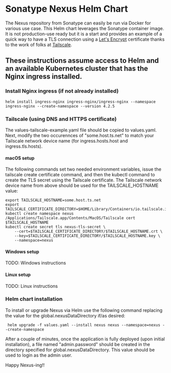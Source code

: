 # Sonatype Nexus Helm Chart

The Nexus repository from Sonatype can easily be run via Docker for various use case. This Helm chart leverages the Sonatype container image. It is not production-use ready but it is a start and provides an example of a quick way to have a TLS connection using a [Let's Encrypt](https://letsencrypt.org/) certificate thanks to the work of folks at [Tailscale](https://tailscale.com).

## These instructions assume access to Helm and an available Kubernetes cluster that has the Nginx ingress installed.

### Install Nginx ingress (if not already installed)

```
helm install ingress-nginx ingress-nginx/ingress-nginx --namespace ingress-nginx --create-namespace --version 4.2.5
```

### Tailscale (using DNS and HTTPS certificate)

The values-tailscale-example.yaml file should be copied to values.yaml.  Next, modify the two occurennces of "some.host.ts.net" to match your Tailscale network device name (for ingress.hosts.host and ingress.tls.hosts).

#### macOS setup

The following commands set two needed environment variables, issue the tailscale create certificate command, and then the kubectl command to create the TLS secret using the Tailscale certificate.
The Tailscale network device name from above should be used for the TAILSCALE_HOSTNAME value:
```
export TAILSCALE_HOSTNAME=some.host.ts.net
export TAILSCALE_CERTIFICATE_DIRECTORY=$HOME/Library/Containers/io.tailscale.ipn.macos/Data
kubectl create namespace nexus
/Applications/Tailscale.app/Contents/MacOS/Tailscale cert $TAILSCALE_HOSTNAME
kubectl create secret tls nexus-tls-secret \
    --cert=$TAILSCALE_CERTIFICATE_DIRECTORY/$TAILSCALE_HOSTNAME.crt \
    --key=$TAILSCALE_CERTIFICATE_DIRECTORY/$TAILSCALE_HOSTNAME.key \
    --namespace=nexus
```

#### Windows setup

TODO: Windows instructions

#### Linux setup

TODO: Linux instructions

### Helm chart installation

To install or upgrade Nexus via Helm use the following command replacing the value for the global.nexusDataDirectory if/as desired:

```
 helm upgrade -f values.yaml --install nexus nexus --namespace=nexus --create-namespace
```

After a couple of minutes, once the application is fully deployed (upon initial installation), a file named "admin.password" should be created in the directory specified for global.nexusDataDirectory. This value should be used to login as the admin user.

Happy Nexus-ing!!
